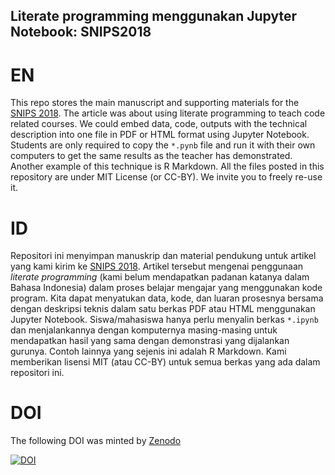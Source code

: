 Literate programming menggunakan Jupyter Notebook: SNIPS2018
---


# EN

This repo stores the main manuscript and supporting materials for the [SNIPS 2018](https://fmipa.itb.ac.id/event/seminar-nasional-inovasi-dan-pembelajaran-sains-snips-2018/). The article was about using literate programming to teach code related courses. We could embed data, code, outputs with the technical description into one file in PDF or HTML format using Jupyter Notebook. Students are only required to copy the `*.pynb` file and run it with their own computers to get the same results as the teacher has demonstrated. Another example of this technique is R Markdown. All the files posted in this repository are under MIT License (or CC-BY). We invite you to freely re-use it.

# ID

Repositori ini menyimpan manuskrip dan material pendukung untuk artikel yang kami kirim ke [SNIPS 2018](https://fmipa.itb.ac.id/event/seminar-nasional-inovasi-dan-pembelajaran-sains-snips-2018/). Artikel tersebut mengenai penggunaan _literate programming_ (kami belum mendapatkan padanan katanya dalam Bahasa Indonesia) dalam proses belajar mengajar yang menggunakan kode program. Kita dapat menyatukan data, kode, dan luaran prosesnya bersama dengan deskripsi teknis dalam satu berkas PDF atau HTML menggunakan Jupyter Notebook. Siswa/mahasiswa hanya perlu menyalin berkas `*.ipynb` dan menjalankannya dengan komputernya masing-masing untuk mendapatkan hasil yang sama dengan demonstrasi yang dijalankan gurunya. Contoh lainnya yang sejenis ini adalah R Markdown. Kami memberikan lisensi MIT (atau CC-BY) untuk semua berkas yang ada dalam repositori ini.

# DOI

The following DOI was minted by [Zenodo](zenodo.org)

[![DOI](https://zenodo.org/badge/134631788.svg)](https://zenodo.org/badge/latestdoi/134631788)
